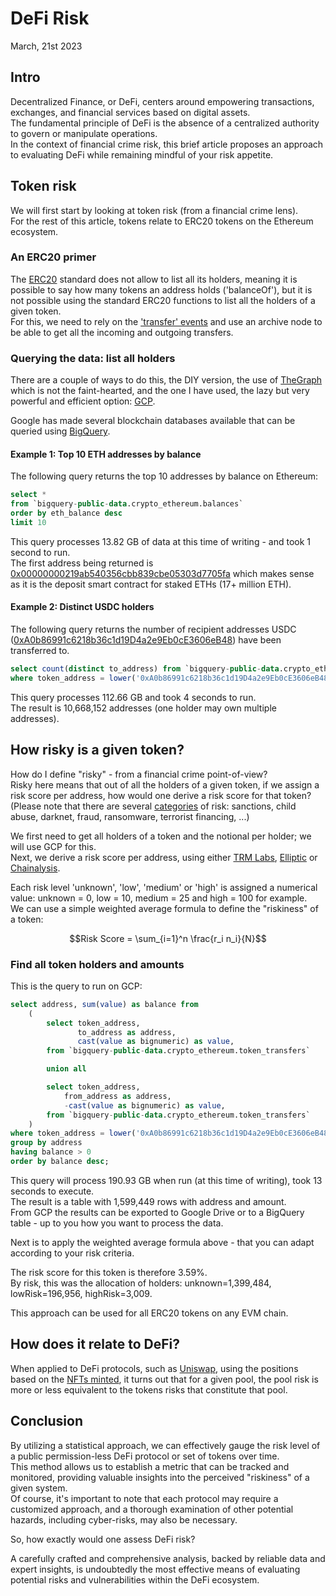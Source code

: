 # DeFi Risk

March, 21st 2023

## Intro

Decentralized Finance, or DeFi, centers around empowering transactions, exchanges, and financial services based on digital assets.  
The fundamental principle of DeFi is the absence of a centralized authority to govern or manipulate operations.  
In the context of financial crime risk, this brief article proposes an approach to evaluating DeFi while remaining mindful of your risk appetite.

## Token risk

We will first start by looking at token risk (from a financial crime lens).  
For the rest of this article, tokens relate to ERC20 tokens on the Ethereum ecosystem.

### An ERC20 primer
The [ERC20](https://ethereum.org/en/developers/docs/standards/tokens/erc-20/) standard does not allow to list
all its holders, meaning it is possible to say how many tokens an address holds ('balanceOf'), but it is not possible
using the standard ERC20 functions to list all the holders of a given token.  
For this, we need to rely on the ['transfer' events](https://docs.openzeppelin.com/contracts/2.x/api/token/erc20#IERC20-Transfer-address-address-uint256-) 
and use an archive node to be able to get all the incoming and outgoing transfers.  

### Querying the data: list all holders
There are a couple of ways to do this, the DIY version, the use of [TheGraph](https://thegraph.com/) which
is not the faint-hearted, and the one I have used, the lazy but very powerful and efficient option: [GCP](https://cloud.google.com/).  

Google has made several blockchain databases available that can be queried using [BigQuery](https://cloud.google.com/bigquery).  

#### Example 1: Top 10 ETH addresses by balance
The following query returns the top 10 addresses by balance on Ethereum:

```sql
select *
from `bigquery-public-data.crypto_ethereum.balances`
order by eth_balance desc
limit 10
```

This query processes 13.82 GB of data at this time of writing - and took 1 second to run.  
The first address being returned is [0x00000000219ab540356cbb839cbe05303d7705fa](https://etherscan.io/address/0x00000000219ab540356cbb839cbe05303d7705fa) which makes sense as it is
the deposit smart contract for staked ETHs (17+ million ETH).

#### Example 2: Distinct USDC holders
The following query returns the number of recipient addresses USDC ([0xA0b86991c6218b36c1d19D4a2e9Eb0cE3606eB48](https://etherscan.io/address/0xA0b86991c6218b36c1d19D4a2e9Eb0cE3606eB48)) have been 
transferred to.

```sql
select count(distinct to_address) from `bigquery-public-data.crypto_ethereum.token_transfers`
where token_address = lower('0xA0b86991c6218b36c1d19D4a2e9Eb0cE3606eB48'); 
```

This query processes 112.66 GB and took 4 seconds to run.  
The result is 10,668,152 addresses (one holder may own multiple addresses).

## How risky is a given token?

How do I define "risky" - from a financial crime point-of-view?  
Risky here means that out of all the holders of a given token, if we assign a risk score per address, 
how would one derive a risk score for that token?  
(Please note that there are several [categories](https://academy.chainalysis.com/risky-typologies) of risk: sanctions, child abuse, darknet, fraud, ransomware, terrorist financing, ...)  

We first need to get all holders of a token and the notional per holder; we will use GCP for this.  
Next, we derive a risk score per address, using either [TRM Labs](https://www.trmlabs.com/), [Elliptic](https://www.elliptic.co/)
or [Chainalysis](https://www.chainalysis.com/).

Each risk level 'unknown', 'low', 'medium' or 'high' is assigned a numerical value:  unknown = 0, low = 10, medium = 25 and high = 100 
for example.  
We can use a simple weighted average formula to define the "riskiness" of a token: 

$$Risk Score = \sum_{i=1}^n \frac{r_i n_i}{N}$$

### Find all token holders and amounts

This is the query to run on GCP:

```sql
select address, sum(value) as balance from
    (
        select token_address,
               to_address as address,
               cast(value as bignumeric) as value,
        from `bigquery-public-data.crypto_ethereum.token_transfers`

        union all

        select token_address,
            from_address as address,
            -cast(value as bignumeric) as value,
        from `bigquery-public-data.crypto_ethereum.token_transfers`
    )
where token_address = lower('0xA0b86991c6218b36c1d19D4a2e9Eb0cE3606eB48')
group by address
having balance > 0
order by balance desc;
```

This query will process 190.93 GB when run (at this time of writing), took 13 seconds to execute.  
The result is a table with 1,599,449 rows with address and amount.  
From GCP the results can be exported to Google Drive or to a BigQuery table - up to you how you want to process the data.  

Next is to apply the weighted average formula above - that you can adapt according to your risk criteria.

The risk score for this token is therefore 3.59%.  
By risk, this was the allocation of holders: unknown=1,399,484, lowRisk=196,956, highRisk=3,009.

This approach can be used for all ERC20 tokens on any EVM chain.

## How does it relate to DeFi?

When applied to DeFi protocols, such as [Uniswap](https://uniswap.org/), 
using the positions based on the [NFTs minted](https://opensea.io/collection/uniswap-v3-positions), 
it turns out that for a given pool, the pool risk is more or less equivalent to the tokens risks that constitute that pool.

## Conclusion
By utilizing a statistical approach, we can effectively gauge the risk level of a public permission-less DeFi protocol 
or set of tokens over time.  
This method allows us to establish a metric that can be tracked and monitored, providing valuable insights into the 
perceived "riskiness" of a given system.  
Of course, it's important to note that each protocol may require a customized approach, and a thorough examination of other potential hazards, 
including cyber-risks, may also be necessary.  

So, how exactly would one assess DeFi risk?  

A carefully crafted and comprehensive analysis, backed by reliable data and expert insights, is undoubtedly the most effective means 
of evaluating potential risks and vulnerabilities within the DeFi ecosystem.
